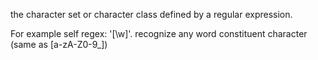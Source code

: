 the character set or character class defined by a regular expression.

For example
	self regex: '[\w]'.
 recognize any word constituent character (same as [a-zA-Z0-9_])
